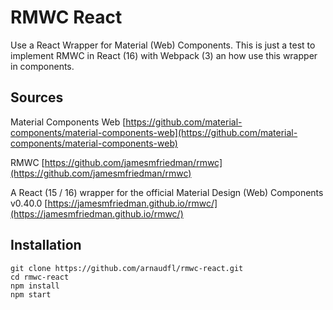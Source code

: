 # RMWC React

Use a React Wrapper for Material (Web) Components. This is just a test to implement RMWC in React (16) with Webpack (3) an how use this wrapper in components.

## Sources

Material Components Web [https://github.com/material-components/material-components-web](https://github.com/material-components/material-components-web)

RMWC [https://github.com/jamesmfriedman/rmwc](https://github.com/jamesmfriedman/rmwc)

A React (15 / 16) wrapper for the official Material Design (Web) Components v0.40.0
[https://jamesmfriedman.github.io/rmwc/](https://jamesmfriedman.github.io/rmwc/)

## Installation

```
git clone https://github.com/arnaudfl/rmwc-react.git
cd rmwc-react
npm install
npm start
```
